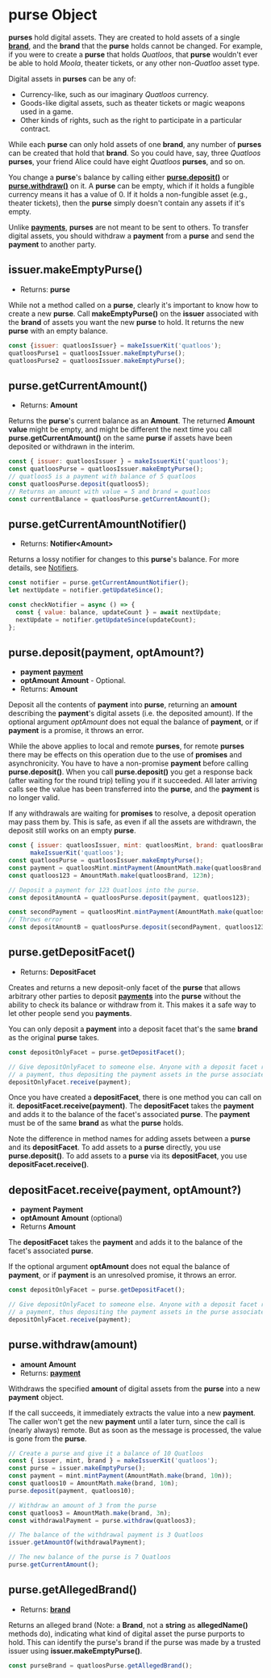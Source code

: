 # purse Object

**purses** hold digital assets. They are created to hold assets of a single **[brand](./brand.md)**,
and the **brand** that the **purse** holds cannot be changed. For example, if you were to create a **purse** that holds *Quatloos*, that **purse** wouldn't ever be able to hold *Moola*, theater
tickets, or any other non-*Quatloo* asset type.

Digital assets in **purses** can be any of:
- Currency-like, such as our imaginary *Quatloos* currency.
- Goods-like digital assets, such as theater tickets or magic weapons used in a game.
- Other kinds of rights, such as the right to participate in a particular contract.

While each **purse** can only hold assets of one **brand**, any number of **purses** can be
created that hold that **brand**. So you could have, say, three *Quatloos* **purses**, your
friend Alice could have eight *Quatloos* **purses**, and so on. 

You change a **purse**'s balance by calling either **[purse.deposit()](#purse-deposit-payment-optamount)** or **[purse.withdraw()](#purse-withdraw-amount)** on it. A **purse** can be empty, which if it holds 
a fungible currency means it has a value of 0. If it holds a non-fungible asset (e.g., theater tickets),
then the **purse** simply doesn't contain any assets if it's empty.

Unlike **[payments](./payment.md)**, **purses** are not meant to be sent to others. 
To transfer digital assets, you should withdraw a **payment** from a **purse** and
send the **payment** to another party.

## issuer.makeEmptyPurse()
- Returns: **purse**

While not a method called on a **purse**, clearly it's important to know how
to create a new **purse**. Call **makeEmptyPurse()** on the **issuer** associated
with the **brand** of assets you want the new **purse** to hold. It returns the
new **purse** with an empty balance. 
```js
const {issuer: quatloosIssuer} = makeIssuerKit('quatloos');
quatloosPurse1 = quatloosIssuer.makeEmptyPurse();
quatloosPurse2 = quatloosIssuer.makeEmptyPurse();
```

## purse.getCurrentAmount()
- Returns: **Amount**

Returns the **purse**'s current balance as an **Amount**.
The returned **Amount** **value** might be empty, and might be different the next time you
call **purse.getCurrentAmount()** on the same **purse** if assets have been deposited or
withdrawn in the interim.

```js
const { issuer: quatloosIssuer } = makeIssuerKit('quatloos');
const quatloosPurse = quatloosIssuer.makeEmptyPurse();
// quatloos5 is a payment with balance of 5 quatloos
const quatloosPurse.deposit(quatloos5);
// Returns an amount with value = 5 and brand = quatloos
const currentBalance = quatloosPurse.getCurrentAmount();
```

## purse.getCurrentAmountNotifier()
- Returns: **Notifier&lt;Amount>**

Returns a lossy notifier for changes to this **purse**'s balance. For more details,
see [Notifiers](/guides/js-programming/notifiers.md).

```js
const notifier = purse.getCurrentAmountNotifier();
let nextUpdate = notifier.getUpdateSince();

const checkNotifier = async () => {
  const { value: balance, updateCount } = await nextUpdate;
  nextUpdate = notifier.getUpdateSince(updateCount);
};
```

## purse.deposit(payment, optAmount?)
- **payment** **[payment](./payment.md)**
- **optAmount** **Amount** - Optional. 
- Returns: **Amount**

Deposit all the contents of **payment** into **purse**, returning an **amount** describing the
**payment**'s digital assets (i.e. the deposited amount). If the optional argument *optAmount* does not equal the balance of
**payment**, or if **payment** is a promise, it throws an error.

While the above applies to local and remote **purses**, for remote **purses** there may be effects on 
this operation due to the use of **promises** and asynchronicity. You 
have to have a non-promise **payment** before calling **purse.deposit()**. 
When you call **purse.deposit()** you get a response back (after waiting for the round trip) 
telling you if it succeeded. All later arriving calls see the value has been transferred 
into the **purse**, and the **payment** is no longer valid.

If any withdrawals are waiting for **promises** to resolve, a deposit operation
may pass them by. This is safe, as even if all the assets are withdrawn, the
deposit still works on an empty **purse**.

```js
const { issuer: quatloosIssuer, mint: quatloosMint, brand: quatloosBrand } = 
      makeIssuerKit('quatloos');
const quatloosPurse = quatloosIssuer.makeEmptyPurse();
const payment = quatloosMint.mintPayment(AmountMath.make(quatloosBrand, 123n));
const quatloos123 = AmountMath.make(quatloosBrand, 123n);

// Deposit a payment for 123 Quatloos into the purse. 
const depositAmountA = quatloosPurse.deposit(payment, quatloos123);

const secondPayment = quatloosMint.mintPayment(AmountMath.make(quatloosBrand, 100n));
// Throws error
const depositAmountB = quatloosPurse.deposit(secondPayment, quatloos123);

```

## purse.getDepositFacet()
- Returns: **DepositFacet**

Creates and returns a new deposit-only facet of the **purse** that allows arbitrary other parties to deposit **[payments](./payment.md)** into the **purse** without the ability to check its balance or withdraw from it.
This makes it a safe way to let other people send you **payments**.

You can only deposit a **payment** into a deposit facet that's the same **brand** as the original **purse**
takes.
 
```js
const depositOnlyFacet = purse.getDepositFacet();

// Give depositOnlyFacet to someone else. Anyone with a deposit facet reference can tell it to receive
// a payment, thus depositing the payment assets in the purse associated with the deposit facet.
depositOnlyFacet.receive(payment);
```
Once you have created a **depositFacet**, there is one method you can call 
on it. **depositFacet.receive(payment)**. The **depositFacet** takes the **payment** 
and adds it to the balance of the facet's associated **purse**. The **payment** 
must be of the same **brand** as what the **purse** holds.

Note the difference in method names for adding assets between a **purse** and its **depositFacet**.
To add assets to a **purse** directly, you use **purse.deposit()**. To add assets
to a **purse** via its **depositFacet**, you use **depositFacet.receive()**.

## depositFacet.receive(payment, optAmount?)
- **payment** **Payment**
- **optAmount** **Amount** (optional)
- Returns **Amount**

The **depositFacet** takes the **payment** and adds it to the balance of the facet's associated **purse**. 

If the optional argument **optAmount** does not equal the balance of
**payment**, or if **payment** is an unresolved promise, it throws an error.

```js
const depositOnlyFacet = purse.getDepositFacet();

// Give depositOnlyFacet to someone else. Anyone with a deposit facet reference can tell it to receive
// a payment, thus depositing the payment assets in the purse associated with the deposit facet.
depositOnlyFacet.receive(payment);
```

## purse.withdraw(amount)

- **amount** **Amount**
- Returns: **[payment](./payment.md)**

Withdraws the specified **amount** of digital assets from the **purse** into a new **payment** object.

If the call succeeds, it immediately extracts the value into a new **payment**. 
The caller won't get the new **payment** until a later turn, since the call is (nearly always) remote.
But as soon as the message is processed, the value is gone from the **purse**.

```js
// Create a purse and give it a balance of 10 Quatloos
const { issuer, mint, brand } = makeIssuerKit('quatloos');
const purse = issuer.makeEmptyPurse();
const payment = mint.mintPayment(AmountMath.make(brand, 10n));
const quatloos10 = AmountMath.make(brand, 10n);
purse.deposit(payment, quatloos10);

// Withdraw an amount of 3 from the purse
const quatloos3 = AmountMath.make(brand, 3n);
const withdrawalPayment = purse.withdraw(quatloos3);

// The balance of the withdrawal payment is 3 Quatloos
issuer.getAmountOf(withdrawalPayment);

// The new balance of the purse is 7 Quatloos
purse.getCurrentAmount();
```

## purse.getAllegedBrand()
- Returns: **[brand](./brand.md)**

Returns an alleged brand (Note: a **Brand**, not a **string** as **allegedName()** methods do), 
indicating what kind of digital asset the purse purports to hold. This can identify the 
purse's brand if the purse was made by a trusted issuer using **issuer.makeEmptyPurse()**.

```js
const purseBrand = quatloosPurse.getAllegedBrand();
```
